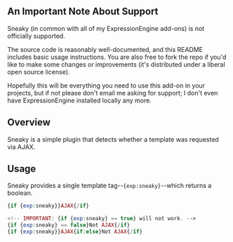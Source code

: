 ## An Important Note About Support
Sneaky (in common with all of my ExpressionEngine add-ons) is not officially supported.

The source code is reasonably well-documented, and this README includes basic usage instructions. You are also free to fork the repo if you'd like to make some changes or improvements (it's distributed under a liberal open source license).

Hopefully this will be everything you need to use this add-on in your projects, but if not please don't email me asking for support; I don't even have ExpressionEngine installed locally any more.

## Overview
Sneaky is a simple plugin that detects whether a template was requested via AJAX.

## Usage
Sneaky provides a single template tag--`{exp:sneaky}`--which returns a boolean.

~~~~~php
{if {exp:sneaky}}AJAX{/if}

<!-- IMPORTANT: {if {exp:sneaky} == true} will not work. -->
{if {exp:sneaky} == false}Not AJAX{/if}
{if {exp:sneaky}}AJAX{if:else}Not AJAX{/if}
~~~~~
